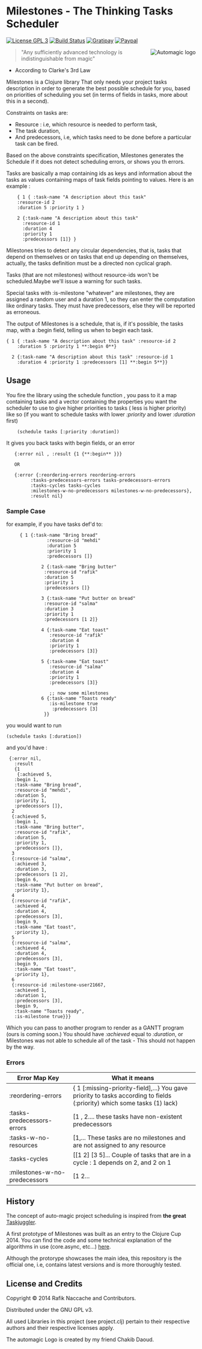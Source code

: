 Milestones - The Thinking Tasks Scheduler
=============================================

[![License GPL 3](http://img.shields.io/badge/license-GPL%203-green.svg)](http://www.gnu.org/licenses/gpl-3.0.txt)
[![Build Status](https://travis-ci.org/automagictools/milestones.svg?branch=master)](https://travis-ci.org/automagictools/milestones)
[![Gratipay](https://img.shields.io/gratipay/turbopape.svg)](https://gratipay.com/turbopape/)
[![Paypal](https://www.paypalobjects.com/en_US/i/btn/btn_donate_SM.gif)](https://www.paypal.com/cgi-bin/webscr?cmd=_donations&business=rafik%2enaccache%40gmail%2ecom&lc=US&item_name=Automagic%20Tools&item_number=automagictools&no_note=0&currency_code=USD&bn=PP%2dDonationsBF%3abtn_donate_LG%2egif%3aNonHostedGuest)

<img src="./logo.jpg"
 alt="Automagic logo" title="The Robot and the Bunny" align="right" />

> "Any sufficiently advanced technology is indistinguishable from magic"
- According to Clarke's 3rd Law

Milestones is a Clojure library That only needs your project tasks description in order to generate the best possible schedule for you, based on priorities of scheduling you set (in terms of fields in tasks, more about this in a second).

Constraints on tasks are: 
- Resource : i.e, which resource is needed to perform task, 
- The task duration, 
- And predecessors, i.e, which tasks need to be done before a particular task can be fired.

Based on the above constraints specification, Milestones generates the Schedule if it does not detect scheduling errors, or shows you th errors.

Tasks are basically a map containing ids as keys and information about
the tasks as values containing maps of task fields pointing to values. Here is an example :

        { 1 { :task-name "A description about this task" 
        :resource-id 2 
        :duration 5 :priority 1 }
    
        2 {:task-name "A description about this task" 
          :resource-id 1 
          :duration 4 
          :priority 1 
          :predecessors [1]} }

Milestones tries to detect any circular dependencies, that is, tasks
that depend on themselves or on tasks that end up depending on
themselves, actually, the tasks definition must be a directed non
cyclical graph.

Tasks (that are not milestones) without resource-ids won't be scheduled.Maybe we'll issue a warning for such tasks.

Special tasks with  :is-milestone "whatever" are milestones, they are assigned a random user
and a duration 1, so they can enter the computation like ordinary tasks. 
They must have predecessors, else they will be reported as erroneous.

The output of Milestones is a schedule, that is, if it's possible, the
tasks map, with a :begin field, telling us when to begin each task.
	
	{ 1 { :task-name "A description about this task" :resource-id 2
		:duration 5 :priority 1 **:begin 0**}

	  2 {:task-name "A description about this task" :resource-id 1
        :duration 4 :priority 1 :predecessors [1] **:begin 5**}}


## Usage

You fire the library using the schedule function , 
you pass to it a map containing  tasks and a vector containing the 
properties you want the scheduler to use to give higher priorities to tasks (
less is higher priority) like so (if you want to schedule tasks with lower _:priority_ and lower _:duration_ first)

        (schedule tasks [:priority :duration])

It gives you back tasks with begin fields, or an error 
  
       {:error nil , :result {1 {**:begin** }}}

       OR

       {:error {:reordering-errors reordering-errors
             :tasks-predecessors-errors tasks-predecessors-errors
             :tasks-cycles tasks-cycles
             :milestones-w-no-predecessors milestones-w-no-predecessors},
             :result nil}

### Sample Case

for example, if you have tasks def'd to:

	     { 1 {:task-name "Bring bread"
                   :resource-id "mehdi"
                   :duration 5
                   :priority 1
                   :predecessors []}
    
                 2 {:task-name "Bring butter"
                  :resource-id "rafik"
                  :duration 5
                  :priority 1
                  :predecessors []}
    
                 3 {:task-name "Put butter on bread"
                  :resource-id "salma"
                  :duration 3
                  :priority 1
                  :predecessors [1 2]}
    
                 4 {:task-name "Eat toast"
                    :resource-id "rafik"
                    :duration 4
                    :priority 1
                    :predecessors [3]}
    
                 5 {:task-name "Eat toast"
                    :resource-id "salma"
                    :duration 4
                    :priority 1
                    :predecessors [3]}
    
                    ;; now some milestones
                 6 {:task-name "Toasts ready"
                    :is-milestone true
                     :predecessors [3]
                  }}

you would want to run

	(schedule tasks [:duration])

and you'd have :

     {:error nil,
       :result
       {1
        {:achieved 5,
       :begin 1,
       :task-name "Bring bread",
       :resource-id "mehdi",
       :duration 5,
       :priority 1,
       :predecessors []},
      2
      {:achieved 5,
       :begin 1,
       :task-name "Bring butter",
       :resource-id "rafik",
       :duration 5,
       :priority 1,
       :predecessors []},
      3
      {:resource-id "salma",
       :achieved 3,
       :duration 3,
       :predecessors [1 2],
       :begin 6,
       :task-name "Put butter on bread",
       :priority 1},
      4
      {:resource-id "rafik",
       :achieved 4,
       :duration 4,
       :predecessors [3],
       :begin 9,
       :task-name "Eat toast",
       :priority 1},
      5
      {:resource-id "salma",
       :achieved 4,
       :duration 4,
       :predecessors [3],
       :begin 9,
       :task-name "Eat toast",
       :priority 1},
      6
      {:resource-id :milestone-user21667,
       :achieved 1,
       :duration 1,
       :predecessors [3],
       :begin 9,
       :task-name "Toasts ready",
       :is-milestone true}}}

Which you can pass to another program to render as a GANTT program (ours is coming soon.)
You should have _:achieved_ equal to _:duration_, or Milestones was not able to schedule all of the task - This
should not happen by the way.

### Errors 

 Error Map Key                 |  What it means
-------------------------------|-----------------------------
:reordering-errors             | { 1 [:missing-priority-field],...} You gave priority to tasks according to fields (:priority) which some tasks (1) lack)
:tasks-predecessors-errors     | [1 , 2.... these tasks have non-existent predecessors 
:tasks-w-no-resources          | [1,... These tasks are no milestones and are not assigned to any resource
:tasks-cycles                  | [[1 2] [3 5]... Couple of tasks that are in a cycle : 1 depends on 2, and 2 on 1
:milestones-w-no-predecessors | [1 2...  | These milestones don't have predecessors


## History

The concept of auto-magic project scheduling is inspired from **the great**
[Taskjuggler](http://www.taskjuggler.org). 

A first prototype of Milestones was built as an entry to the Clojure
Cup 2014. You can find the code and some technical explanation of the
algorithms in use (core.async, etc...) 
[here](https://github.com/turbopape/milestones-clojurecup2014).

Although the protorype showcases the main idea, this repository is the official one, i.e, contains latest versions and is more thoroughly tested.

## License and Credits

Copyright © 2014 Rafik Naccache and Contributors.

Distributed under the GNU GPL v3.

All used Libraries in this project (see project.clj) pertain to their
respective authors and their respective licenses apply.

The automagic Logo is created by my friend Chakib Daoud.
